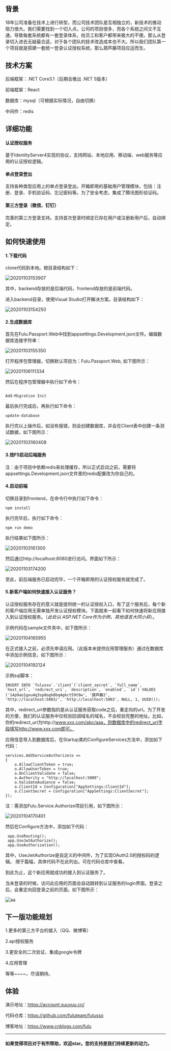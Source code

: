 ﻿## 背景

18年公司准备在技术上进行转型，而公司技术团队是互相独立的，新技术的推动阻力很大。我们需要找到一个切入点。公司的项目很多，而各个系统之间又不互通，导致每套系统都有一套登录体系，给员工和客户都带来极大的不便。那么从登录切入进去无疑最合适，对于各个团队的技术改造成本也不大。所以我们团队第一个项目就是搭建一套统一登录认证授权系统，那么葫芦藤项目应运而生。

## 技术方案

后端框架：.NET Core3.1（后期会推出 .NET 5版本）

前端框架：React 

数据库：mysql（可根据实际情况，自由切换）

中间件：redis

## 详细功能




####  认证授权服务

基于IdentityServer4实现的协议，支持网站、本地应用、移动端、web服务等应用的认证授权逻辑。

####  单点登录登出

支持各种类型应用上的单点登录登出。开箱即用的基础用户管理模块，包括：注册、登录、手机验证码、忘记密码等。为了安全考虑，集成了腾讯图形验证码。

####  第三方登录（微信、钉钉）

完善的第三方登录支持。支持首次登录时绑定已存在用户或注册新用户后，自动绑定。




## 如何快速使用

#### 1.下载代码

clone代码到本地。根目录结构如下：

![20201103153907](https://fulu-item11-zjk.oss-cn-zhangjiakou.aliyuncs.com/images/20201103153907.png)

其中，backend存放的是后端代码，frontend存放的是前端代码。

进入backend目录，使用Visual Studio打开解决方案。目录结构如下：

![20201103154250](https://fulu-item11-zjk.oss-cn-zhangjiakou.aliyuncs.com/images/20201103154250.png)

#### 2.生成数据库

首先在Fulu.Passport.Web中找到appsettings.Development.json文件。编辑数据库连接字符串：

![20201103155350](https://fulu-item11-zjk.oss-cn-zhangjiakou.aliyuncs.com/images/20201103155350.png)


打开程序包管理器，切换默认项目为：Fulu.Passport.Web, 如下图所示：


![20201106111334](https://fulu-item11-zjk.oss-cn-zhangjiakou.aliyuncs.com/images/20201106111334.png)


然后在程序包管理器中执行如下命令：

```

Add-Migration Init
```
最后执行完成后，再执行如下命令：
```
update-database
```
执行完以上操作后，如没有报错，则会创建数据库，并会在Client表中创建一条测试数据，如下图所示：

![20201103160408](https://fulu-item11-zjk.oss-cn-zhangjiakou.aliyuncs.com/images/20201103160408.png)



#### 3.按F5启动后端服务

注：由于项目中依赖redis来处理缓存，所以正式启动之前，需要将appsettings.Development.json文件里的redis配置改为你自己的。

#### 4.启动前端

切换目录到frontend，在命令行中执行如下命令：

```
npm install
```
执行完毕后，执行如下命令：

```
npm run demo
```

执行结果如下图所示：

![20201103161300](https://fulu-item11-zjk.oss-cn-zhangjiakou.aliyuncs.com/images/20201103161300.png)

然后通过http://localhost:8080进行访问。界面如下所示：

![20201103174200](https://fulu-item11-zjk.oss-cn-zhangjiakou.aliyuncs.com/images/20201103174200.png)

至此，前后端服务已启动完毕，一个开箱即用的认证授权服务就完成了。

#### 5.新客户端如何快速接入认证服务？

认证授权服务存在的意义就是提供统一的认证授权入口，有了这个服务后，每个新的客户端应用无需单独开发认证授权模块。下面就来一起看下如何快速将新应用接入到认证授权服务。（*此处以 ASP.NET Core作为示例，其他语言大同小异*）。

示例代码在sample文件夹中，如下图所示：

![20201104165955](https://fulu-item11-zjk.oss-cn-zhangjiakou.aliyuncs.com/images/20201104165955.png)

在正式接入之前，必须先申请应用。（此版本未提供应用管理服务）通过在数据库中添加示例信息，如下图所示：

![20201104192124](https://fulu-item11-zjk.oss-cn-zhangjiakou.aliyuncs.com/images/20201104192124.png)

示例sql脚本：


```
INSERT INTO `fulusso`.`client`(`client_secret`, `full_name`, `host_url`, `redirect_uri`, `description`, `enabled`, `id`) VALUES ('14p9ao1gxu4q3sp8ogk8bq4gkct59t9w', '葫芦藤2', 'http://localhost:5003/', 'http://localhost:5003', NULL, 1, UUID());

```
其中，redirect_uri参数指的是从认证服务获取code之后，重定向的url。为了开发的方便，我们的认证服务中仅校验回调域名的域名，不会校验完整的地址。比如，你的redirect_uri为http://www.xxx.com/abc/aaa，则数据库中的redirect_uri字段填写http://www.xxx.com即可。

应用信息导入到数据库后，在Startup类的ConfigureServices方法中，添加如下代码：

```
services.AddServiceAuthorize(o =>
{
    o.AllowClientToken = true;
    o.AllowUserToken = true;
    o.OnClientValidate = false;
    o.Authority = "http://localhost:5000";
    o.ValidateAudience = false;
    o.ClientId = Configuration["AppSettings:ClientId"];
    o.ClientSecret = Configuration["AppSettings:ClientSecret"];
});
```
注：需添加Fulu.Service.Authorize项目引用，如下图所示：

![20201104170401](https://fulu-item11-zjk.oss-cn-zhangjiakou.aliyuncs.com/images/20201104170401.png)

然后在Configure方法中，添加如下代码：


```
 app.UseRouting();
 app.UseJwtAuthorize();
 app.UseAuthorization();
```

其中，UseJwtAuthorize是自定义的中间件，为了实现OAuth2.0的授权码的逻辑。
限于篇幅，具体代码不在此列出。可在代码仓库中查看。

到此为止，这个新应用就成功的接入到认证服务了。

当未登录的时候，访问此应用的页面会自动跳转到认证服务的login界面。登录之后，会重定向回登录之前的页面。如下图所示：

![aa](https://fulu-item11-zjk.oss-cn-zhangjiakou.aliyuncs.com/images/aa.gif)



## 下一版功能规划

1.更多的第三方平台的接入（QQ、微博等）

2.api授权服务

3.更安全的二次验证，集成google令牌

4.应用管理

等等~~~~，尽请期待。

## 体验


演示地址：https://account.suuyuu.cn/

代码仓库：https://github.com/fuluteam/fulusso

博客地址：https://www.cnblogs.com/fulu

---


#### 如果觉得项目对于有所帮助，欢迎star。您的支持是我们持续更新的动力。


